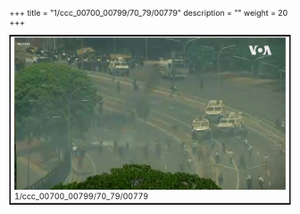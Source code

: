 +++
title = "1/ccc_00700_00799/70_79/00779"
description = ""
weight = 20
+++

<table style="border:2px solid black;max-width:800px;max-height:800px;" 
><tr><td>
<img class="center-fit-jpg"
src="/jpg_/aaa_20190430_NxaOmWaI8sI_00778.jpg">
1/ccc_00700_00799/70_79/00779
</img></td></tr></table>
